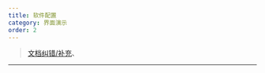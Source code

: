 ```yaml
---
title: 软件配置
category: 界面演示
order: 2
---
```


> [文档纠错/补充](https://github.com/dumengru/docs_vnpy/tree/master/docs/_docs)、
---
